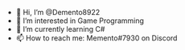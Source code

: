- 👋 Hi, I’m @Demento8922
- 👀 I’m interested in Game Programming
- 🌱 I’m currently learning C#
- 📫 How to reach me: Memento#7930 on Discord

<!---
Demento8922/Demento8922 is a ✨ special ✨ repository because its `README.md` (this file) appears on your GitHub profile.
You can click the Preview link to take a look at your changes.
--->
